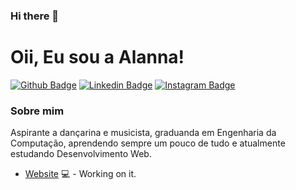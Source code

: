 ### Hi there 👋

<!--
**alannapaiva/alannapaiva** is a ✨ _special_ ✨ repository because its `README.md` (this file) appears on your GitHub profile.

Here are some ideas to get you started:

- 🔭 I’m currently working on ...
- 🌱 I’m currently learning ...
- 👯 I’m looking to collaborate on ...
- 🤔 I’m looking for help with ...
- 💬 Ask me about ...
- 📫 How to reach me: ...
- 😄 Pronouns: ...
- ⚡ Fun fact: ...
-->

# Oii, Eu sou a Alanna! 

[![Github Badge](https://img.shields.io/badge/-Github-000?style=flat-square&logo=Github&logoColor=white&link=https://github.com/alannapaiva)](https://github.com/alannapaiva)
[![Linkedin Badge](https://img.shields.io/badge/-LinkedIn-blue?style=flat-square&logo=Linkedin&logoColor=white&link=https://www.linkedin.com/in/alanna-paiva-b26881169/)](https://www.linkedin.com/in/alanna-paiva-b26881169/)
[![Instagram Badge](https://img.shields.io/badge/-Instagram-#E4405F?style=flat-square&logo=Instagram&logoColor=#E4405F&link=https://www.instagram.com/alannapaivaa/)](https://www.instagram.com/alannapaivaa/)


### Sobre mim
   Aspirante a dançarina e musicista, graduanda em Engenharia da Computação, aprendendo sempre um pouco de tudo e atualmente estudando Desenvolvimento Web. 

- [Website](https://alannapaiva.github.io/site_pessoal_2020/) 💻 - Working on it.
